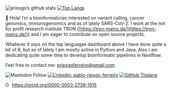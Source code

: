 ![priesgo’s github
stats](https://github-readme-stats.vercel.app/api?username=priesgo&show_icons=true&?count_private=true) [![Top Langs](https://github-readme-stats.vercel.app/api/top-langs/?username=priesgo&hide=html,jupyter%20notebook,javascript&layout=compact&langs_count=10)](https://github.com/priesgo/github-readme-stats)

👋 Hola\! I’m a bioinformatician interested on variant calling, cancer genomics, immunogenomics and as of lately SARS-CoV-2. I work at the not for profit research institute TRON ([https://tron-mainz.de/](https://tron-mainz.de/)) and I am eager to contribute on open source projects.

Whatever it says on the top languages dashboard above I have done quite a bit of R, but as of lately I am mostly active in Python and Java. Also I am dedicating quite some time to develop bioinformatic pipelines in Nextflow.


Feel free to contact me: [priesgoferreiro@gmail.com](mailto:priesgoferreiro@gmail.com)

![Mastodon Follow](https://img.shields.io/mastodon/follow/109576190727568577?style=Mastodon)
[![Linkedin: pablo-riesgo-ferreiro](https://img.shields.io/badge/-priesgo-blue?style=flat-square&logo=Linkedin&logoColor=white&link=https://www.linkedin.com/in/pablo-riesgo-ferreiro/)](https://www.linkedin.com/in/pablo-riesgo-ferreiro/)
[![GitHub Thaiane](https://img.shields.io/github/followers/priesgo?label=follow&style=social)](https://github.com/priesgo)

<div itemscope itemtype="https://schema.org/Person"><a itemprop="sameAs" content="https://orcid.org/0000-0003-2739-1315" href="https://orcid.org/0000-0003-2739-1315" target="orcid.widget" rel="me noopener noreferrer" style="vertical-align:top;"><img src="https://orcid.org/sites/default/files/images/orcid_16x16.png" style="width:1em;margin-right:.5em;" alt="ORCID iD icon">https://orcid.org/0000-0003-2739-1315</a></div>
